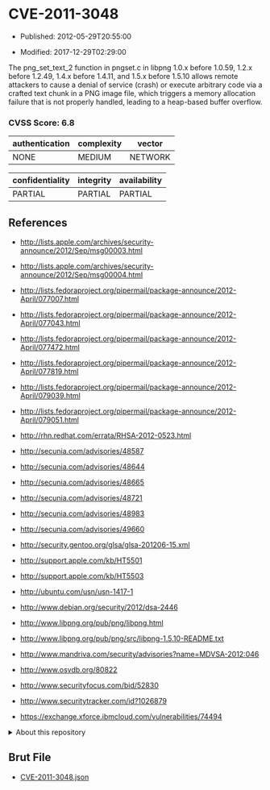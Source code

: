 # CVE-2011-3048

- Published: 2012-05-29T20:55:00

- Modified: 2017-12-29T02:29:00

The png_set_text_2 function in pngset.c in libpng 1.0.x before 1.0.59, 1.2.x before 1.2.49, 1.4.x before 1.4.11, and 1.5.x before 1.5.10 allows remote attackers to cause a denial of service (crash) or execute arbitrary code via a crafted text chunk in a PNG image file, which triggers a memory allocation failure that is not properly handled, leading to a heap-based buffer overflow.

### CVSS Score: **6.8**

| authentication | complexity | vector |
| --- | --- | --- |
| NONE | MEDIUM | NETWORK |

| confidentiality | integrity | availability |
| --- | --- | --- |
| PARTIAL | PARTIAL | PARTIAL |

## References

* http://lists.apple.com/archives/security-announce/2012/Sep/msg00003.html

* http://lists.apple.com/archives/security-announce/2012/Sep/msg00004.html

* http://lists.fedoraproject.org/pipermail/package-announce/2012-April/077007.html

* http://lists.fedoraproject.org/pipermail/package-announce/2012-April/077043.html

* http://lists.fedoraproject.org/pipermail/package-announce/2012-April/077472.html

* http://lists.fedoraproject.org/pipermail/package-announce/2012-April/077819.html

* http://lists.fedoraproject.org/pipermail/package-announce/2012-April/079039.html

* http://lists.fedoraproject.org/pipermail/package-announce/2012-April/079051.html

* http://rhn.redhat.com/errata/RHSA-2012-0523.html

* http://secunia.com/advisories/48587

* http://secunia.com/advisories/48644

* http://secunia.com/advisories/48665

* http://secunia.com/advisories/48721

* http://secunia.com/advisories/48983

* http://secunia.com/advisories/49660

* http://security.gentoo.org/glsa/glsa-201206-15.xml

* http://support.apple.com/kb/HT5501

* http://support.apple.com/kb/HT5503

* http://ubuntu.com/usn/usn-1417-1

* http://www.debian.org/security/2012/dsa-2446

* http://www.libpng.org/pub/png/libpng.html

* http://www.libpng.org/pub/png/src/libpng-1.5.10-README.txt

* http://www.mandriva.com/security/advisories?name=MDVSA-2012:046

* http://www.osvdb.org/80822

* http://www.securityfocus.com/bid/52830

* http://www.securitytracker.com/id?1026879

* https://exchange.xforce.ibmcloud.com/vulnerabilities/74494

<details>
<summary>About this repository</summary> 

  This repository is part of the project [Live Hack CVE](https://github.com/Live-Hack-CVE). Main website can be found [www.live-hack.org](https://www.live-hack.org) 
  
  Made by [Sn0wAlice](https://github.com/Sn0wAlice) for the people that care about security and need to have a feed of the latest CVEs. Hope you enjoy it, don't forget to star the repo and follow me on [Twitter](https://twitter.com/Sn0wAlice) and [Github](https://github.com/Sn0wAlice). And that is my [personnal website](https://www.alice-snow.me/)

  - [Home Page](https://github.com/Live-Hack-CVE)
  - [Framework](https://github.com/Live-Hack-CVE/cve-framework)
  - [CVE database](https://github.com/Live-Hack-CVE/full_database)
  - [Changelog](https://github.com/Live-Hack-CVE/Changelog)
</details>

## Brut File

* [CVE-2011-3048.json](https://raw.githubusercontent.com/Live-Hack-CVE/full_database/main/cves/2011/CVE-2011-3048.json)


